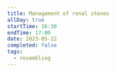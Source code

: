 ```yaml
---
title: Management of renal stones
allDay: true
startTime: 16:30
endTime: 17:00
date: 2023-05-22
completed: false
tags:
  - resembling
---
```

